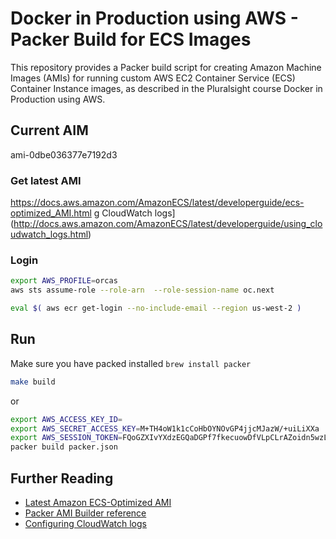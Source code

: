 # Docker in Production using AWS - Packer Build for ECS Images

This repository provides a Packer build script for creating Amazon Machine Images (AMIs) for running custom AWS EC2 Container Service (ECS) Container Instance images, as described in the Pluralsight course Docker in Production using AWS.

## Current AIM
ami-0dbe036377e7192d3

### Get latest AMI
https://docs.aws.amazon.com/AmazonECS/latest/developerguide/ecs-optimized_AMI.html
g CloudWatch logs](http://docs.aws.amazon.com/AmazonECS/latest/developerguide/using_cloudwatch_logs.html)




### Login
```bash
export AWS_PROFILE=orcas
aws sts assume-role --role-arn  --role-session-name oc.next

```
```bash
eval $( aws ecr get-login --no-include-email --region us-west-2 )
```

## Run
Make sure you have packed installed `brew install packer`

```bash
make build
```
or
```bash
export AWS_ACCESS_KEY_ID=
export AWS_SECRET_ACCESS_KEY=M+TH4oW1k1cCoHbOYNOvGP4jjcMJazW/+uiLiXXa
export AWS_SESSION_TOKEN=FQoGZXIvYXdzEGQaDGPf7fkecuowDfVLpCLrAZoidn5wzL9EeUpCsqlpWjR2okUewv25KxCUp4G7CDVDwDVT5L43xGhe40dJc6wt6q8kIZxLStfUFL+NgEXJWdUXNDVFGT35Va4B0PCF1pKe6C9jVZGmRNrwdkaWuL84IoKtjR5YnN+NGeBqfdoH5a2BSMwRfkvPb/qf2ns9IZxmVtY0vI9x+zOIMaB5LRCFwpuHUhWt9/vbl15sMn1QYwTmQ47gR1CBSudEjSiGAm2/lCP2PMxWMHMhSmwBbwoabgvRbaKLDt5cusTNSF8B6U7iAHfogLnHdN5UdEomLRiFmpRoPO4HD3oXrqIovsvr5AU=
packer build packer.json 

```

## Further Reading

- [Latest Amazon ECS-Optimized AMI](http://docs.aws.amazon.com/AmazonECS/latest/developerguide/ecs-optimized_AMI.html)
- [Packer AMI Builder reference](https://www.packer.io/docs/builders/amazon-ebs.html)
- [Configuring CloudWatch logs](http://docs.aws.amazon.com/AmazonECS/latest/developerguide/using_cloudwatch_logs.html)
